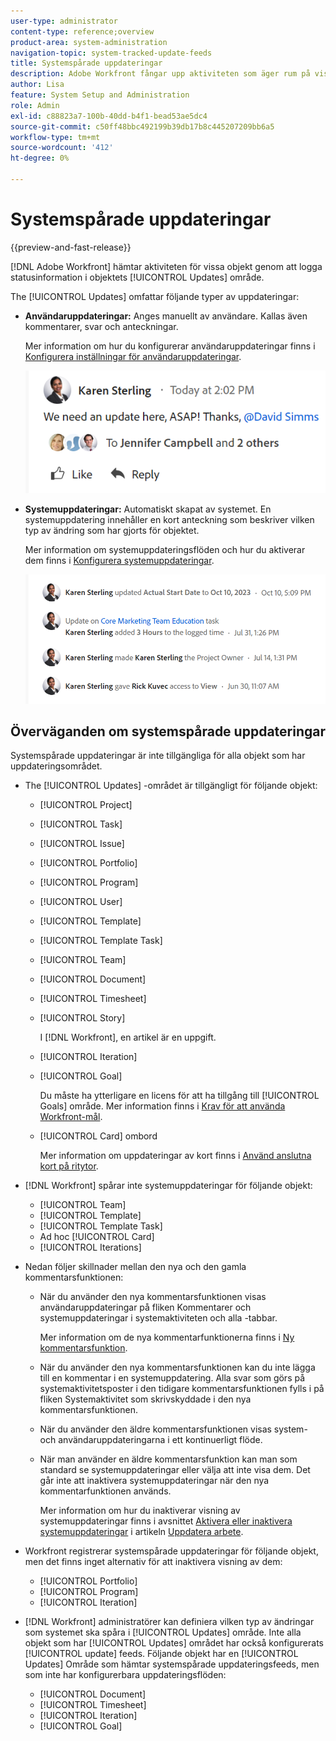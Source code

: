 ```yaml
---
user-type: administrator
content-type: reference;overview
product-area: system-administration
navigation-topic: system-tracked-update-feeds
title: Systemspårade uppdateringar
description: Adobe Workfront fångar upp aktiviteten som äger rum på vissa objekt genom att logga statusinformation i objektets [!UICONTROL Updates] område.
author: Lisa
feature: System Setup and Administration
role: Admin
exl-id: c88823a7-100b-40dd-b4f1-bead53ae5dc4
source-git-commit: c50ff48bbc492199b39db17b8c445207209bb6a5
workflow-type: tm+mt
source-wordcount: '412'
ht-degree: 0%

---
```


# Systemspårade uppdateringar

{{preview-and-fast-release}}

<!--remove new experience and legacy notes when we remove legacy in the UI - Jan 24???-->

[!DNL Adobe Workfront] hämtar aktiviteten för vissa objekt genom att logga statusinformation i objektets [!UICONTROL Updates] område.

The [!UICONTROL Updates] omfattar följande typer av uppdateringar:

* **Användaruppdateringar:** Anges manuellt av användare. Kallas även kommentarer, svar och anteckningar.

  Mer information om hur du konfigurerar användaruppdateringar finns i [Konfigurera inställningar för användaruppdateringar](../../../administration-and-setup/set-up-workfront/system-tracked-update-feeds/configure-preferences-user-updates.md).

  ![](assets/updates-qs-350x125.png)

* **Systemuppdateringar:** Automatiskt skapat av systemet. En systemuppdatering innehåller en kort anteckning som beskriver vilken typ av ändring som har gjorts för objektet.

  Mer information om systemuppdateringsflöden och hur du aktiverar dem finns i [Konfigurera systemuppdateringar](../../../administration-and-setup/set-up-workfront/system-tracked-update-feeds/configure-system-updates.md).

  ![](assets/system-updates-example-unified-stream.png)

  <!--
  DRAFTED IN FLARE:
  Timestamps for system updates are based on your operating system's timezone.
  
  -->

## Överväganden om systemspårade uppdateringar

Systemspårade uppdateringar är inte tillgängliga för alla objekt som har uppdateringsområdet.

* The [!UICONTROL Updates] -området är tillgängligt för följande objekt:

   * [!UICONTROL Project]
   * [!UICONTROL Task]
   * [!UICONTROL Issue]
   * [!UICONTROL Portfolio]
   * [!UICONTROL Program]
   * [!UICONTROL User]
   * [!UICONTROL Template]
   * [!UICONTROL Template Task]
   * [!UICONTROL Team]
   * [!UICONTROL Document]
   * [!UICONTROL Timesheet]
   * [!UICONTROL Story]

     I [!DNL Workfront], en artikel är en uppgift.
   * [!UICONTROL Iteration]
   * [!UICONTROL Goal]

     Du måste ha ytterligare en licens för att ha tillgång till [!UICONTROL Goals] område. Mer information finns i [Krav för att använda Workfront-mål](../../../workfront-goals/goal-management/access-needed-for-wf-goals.md).
   * [!UICONTROL Card] ombord

     Mer information om uppdateringar av kort finns i [Använd anslutna kort på ritytor](../../../agile/get-started-with-boards/connected-cards.md).

* [!DNL Workfront] spårar inte systemuppdateringar för följande objekt:

   * [!UICONTROL Team]
   * [!UICONTROL Template]
   * [!UICONTROL Template Task]
   * Ad hoc [!UICONTROL Card]
   * [!UICONTROL Iterations]


<!--hiding this bit because this is not true, at this time (August 2023). Users with a Work or Review license can see system updates by default as well.

Your [!DNL Workfront] license determines whether system updates display by default in the [!UICONTROL Updates] area of objects. [!DNL Workfront] users with a [!UICONTROL Plan] license have system updates displayed in the [!UICONTROL Updates] area by default. However, users can filter out system updates, as described in the [Enable or disable system updates](../../../workfront-basics/updating-work-items-and-viewing-updates/update-work.md#enable) section in [Update work](../../../workfront-basics/updating-work-items-and-viewing-updates/update-work.md). All other [!DNL Workfront] licenses filter system updates by default.
-->

* Nedan följer skillnader mellan den nya och den gamla kommentarsfunktionen:

   * När du använder den nya kommentarsfunktionen visas användaruppdateringar på fliken Kommentarer och systemuppdateringar i systemaktiviteten <span class="preview">och alla</span> -tabbar.

     Mer information om de nya kommentarfunktionerna finns i [Ny kommentarsfunktion](../../../product-announcements/betas/new-commenting-experience-beta/unified-commenting-experience.md).

   * <span class="preview">När du använder den nya kommentarsfunktionen kan du inte lägga till en kommentar i en systemuppdatering. Alla svar som görs på systemaktivitetsposter i den tidigare kommentarsfunktionen fylls i på fliken Systemaktivitet som skrivskyddade i den nya kommentarsfunktionen.</span>
   * När du använder den äldre kommentarsfunktionen visas system- och användaruppdateringarna i ett kontinuerligt flöde.

   * När man använder en äldre kommentarsfunktion kan man som standard se systemuppdateringar eller välja att inte visa dem. Det går inte att inaktivera systemuppdateringar när den nya kommentarfunktionen används.

     Mer information om hur du inaktiverar visning av systemuppdateringar finns i avsnittet [Aktivera eller inaktivera systemuppdateringar](../../../workfront-basics/updating-work-items-and-viewing-updates/update-work.md#enable) i artikeln [Uppdatera arbete](../../../workfront-basics/updating-work-items-and-viewing-updates/update-work.md).

* Workfront registrerar systemspårade uppdateringar för följande objekt, men det finns inget alternativ för att inaktivera visning av dem:

   * [!UICONTROL Portfolio]
   * [!UICONTROL Program]
   * [!UICONTROL Iteration]

* [!DNL Workfront] administratörer kan definiera vilken typ av ändringar som systemet ska spåra i [!UICONTROL Updates] område. Inte alla objekt som har [!UICONTROL Updates] området har också konfigurerats [!UICONTROL update] feeds. Följande objekt har en [!UICONTROL Updates] Område som hämtar systemspårade uppdateringsfeeds, men som inte har konfigurerbara uppdateringsflöden:

   * [!UICONTROL Document]
   * [!UICONTROL Timesheet]
   * [!UICONTROL Iteration]
   * [!UICONTROL Goal]


